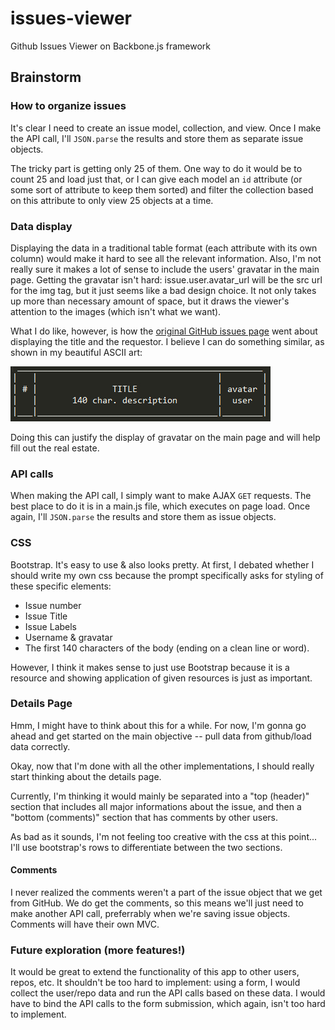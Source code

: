 issues-viewer
=============

Github Issues Viewer on Backbone.js framework

## Brainstorm

### How to organize issues

It's clear I need to create an issue model, collection, and view. Once I make the API call, I'll `JSON.parse` the results and store them as separate issue objects.

The tricky part is getting only 25 of them. One way to do it would be to count 25 and load just that, or I can give each model an `id` attribute (or some sort of attribute to keep them sorted) and filter the collection based on this attribute to only view 25 objects at a time.

### Data display

Displaying the data in a traditional table format (each attribute with its own column) would make it hard to see all the relevant information. Also, I'm not really sure it makes a lot of sense to include the users' gravatar in the main page. Getting the gravatar isn't hard: issue.user.avatar_url will be the src url for the img tag, but it just seems like a bad design choice. It not only takes up more than necessary amount of space, but it draws the viewer's attention to the images (which isn't what we want).

What I do like, however, is how the [original GitHub issues page](https://github.com/rails/rails/issues) went about displaying the title and the requestor. I believe I can do something similar, as shown in my beautiful ASCII art:

![layout](https://github.com/abekim/issues-viewer/blob/master/layout.jpg?raw=true)

Doing this can justify the display of gravatar on the main page and will help fill out the real estate.

### API calls

When making the API call, I simply want to make AJAX `GET` requests. The best place to do it is in a main.js file, which executes on page load. Once again, I'll `JSON.parse` the results and store them as issue objects.

### CSS

Bootstrap. It's easy to use & also looks pretty. At first, I debated whether I should write my own css because the prompt specifically asks for styling of these specific elements:

* Issue number
* Issue Title 
* Issue Labels 
* Username & gravatar 
* The first 140 characters of the body (ending on a clean line or word). 

However, I think it makes sense to just use Bootstrap because it is a resource and showing application of given resources is just as important.

### Details Page

Hmm, I might have to think about this for a while. For now, I'm gonna go ahead and get started on the main objective -- pull data from github/load data correctly.

Okay, now that I'm done with all the other implementations, I should really start thinking about the details page.

Currently, I'm thinking it would mainly be separated into a "top (header)" section that includes all major informations about the issue, and then a "bottom (comments)" section that has comments by other users. 

As bad as it sounds, I'm not feeling too creative with the css at this point... I'll use bootstrap's rows to differentiate between the two sections.

#### Comments

I never realized the comments weren't a part of the issue object that we get from GitHub. We do get the comments, so this means we'll just need to make another API call, preferrably when we're saving issue objects. Comments will have their own MVC.

### Future exploration (more features!)

It would be great to extend the functionality of this app to other users, repos, etc. It shouldn't be too hard to implement: using a form, I would collect the user/repo data and run the API calls based on these data. I would have to bind the API calls to the form submission, which again, isn't too hard to implement.